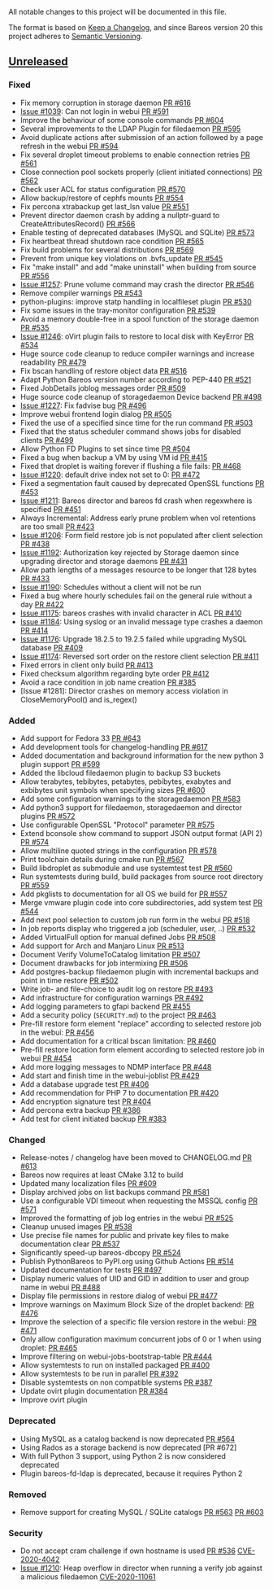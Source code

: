 All notable changes to this project will be documented in this file.

The format is based on [Keep a Changelog](https://keepachangelog.com/en/1.0.0/),
and since Bareos version 20 this project adheres to [Semantic Versioning](https://semver.org/spec/v2.0.0.html).

## [Unreleased]

### Fixed

- Fix memory corruption in storage daemon [PR #616]
- [Issue #1039]: Can not login in webui [PR #591]
- Improve the behaviour of some console commands [PR #604]
- Several improvements to the LDAP Plugin for filedaemon [PR #595]
- Avoid duplicate actions after submission of an action followed by a page refresh in the webui [PR #594]
- Fix several droplet timeout problems to enable connection retries [PR #561]
- Close connection pool sockets properly (client initiated connections) [PR #562]
- Check user ACL for status configuration [PR #570]
- Allow backup/restore of cephfs mounts [PR #554]
- Fix percona xtrabackup get last_lsn value [PR #551]
- Prevent director daemon crash by adding a nullptr-guard to CreateAttributesRecord() [PR #566]
- Enable testing of deprecated databases (MySQL and SQLite) [PR #573]
- Fix heartbeat thread shutdown race condition [PR #565]
- Fix build problems for several distributions [PR #569]
- Prevent from unique key violations on .bvfs_update [PR #545]
- Fix "make install" and add "make uninstall" when building from source [PR #556]
- [Issue #1257]: Prune volume command may crash the director [PR #546]
- Remove compiler warnings [PR #543]
- python-plugins: improve statp handling in localfileset plugin [PR #530]
- Fix some issues in the tray-monitor configuration [PR #539]
- Avoid a memory double-free in a spool function of the storage daemon [PR #535]
- [Issue #1246]: oVirt plugin fails to restore to local disk with KeyError [PR #534]
- Huge source code cleanup to reduce compiler warnings and increase readability [PR #479]
- Fix bscan handling of restore object data [PR #516]
- Adapt Python Bareos version number according to PEP-440 [PR #521]
- Fixed JobDetails joblog messages order [PR #509]
- Huge source code cleanup of storagedaemon Device backend [PR #498]
- [Issue #1227]: Fix fadvise bug [PR #496]
- Improve webui frontend login dialog [PR #505]
- Fixed the use of a specified since time for the run command [PR #503]
- Fixed that the status scheduler command shows jobs for disabled clients [PR #499]
- Allow Python FD Plugins to set since time [PR #504]
- Fixed a bug when backup a VM by using VM id [PR #415]
- Fixed that droplet is waiting forever if flushing a file fails: [PR #468]
- [Issue #1220]: default drive index not set to 0: [PR #472]
- Fixed a segmentation fault caused by deprecated OpenSSL functions [PR #453]
- [Issue #1211]: Bareos director and bareos fd crash when regexwhere is specified [PR #451]
- Always Incremental: Address early prune problem when vol retentions are too small [PR #423]
- [Issue #1206]: Form field restore job is not populated after client selection [PR #438]
- [Issue #1192]: Authorization key rejected by Storage daemon since upgrading director and storage daemons [PR #431]
- Allow path lengths of a messages resource to be longer that 128 bytes [PR #433]
- [Issue #1190]: Schedules without a client will not be run
- Fixed a bug where hourly schedules fail on the general rule without a day [PR #422]
- [Issue #1175]: bareos crashes with invalid character in ACL [PR #410]
- [Issue #1184]: Using syslog or an invalid message type crashes a daemon [PR #414]
- [Issue #1176]: Upgrade 18.2.5 to 19.2.5 failed while upgrading MySQL database [PR #409]
- [Issue #1174]: Reversed sort order on the restore client selection [PR #411]
- Fixed errors in client only build [PR #413]
- Fixed checksum algorithm regarding byte order [PR #412]
- Avoid a race condition in job name creation [PR #385]
- [Issue #1281]: Director crashes on memory access violation in CloseMemoryPool() and is_regex()

### Added

- Add support for Fedora 33 [PR #643]
- Add development tools for changelog-handling [PR #617]
- Added documentation and background information for the new python 3 plugin support [PR #599]
- Added the libcloud filedaemon plugin to backup S3 buckets
- Allow terabytes, tebibytes, petabytes, pebibytes, exabytes and exbibytes unit symbols when specifying sizes [PR #600]
- Add some configuration warnings to the storagedaemon [PR #583]
- Add python3 support for filedaemon, storagedaemon and director plugins [PR #572]
- Use configurable OpenSSL "Protocol" parameter [PR #575]
- Extend bconsole show command to support JSON output format (API 2) [PR #574]
- Allow multiline quoted strings in the configuration [PR #578]
- Print toolchain details during cmake run [PR #567]
- Build libdroplet as submodule and use systemtest test [PR #560]
- Run systemtests during build, build packages from source root directory [PR #559]
- Add pkglists to documentation for all OS we build for [PR #557]
- Merge vmware plugin code into core subdirectories, add system test [PR #544]
- Add next pool selection to custom job run form in the webui [PR #518]
- In job reports display who triggered a job (scheduler, user, ..) [PR #532]
- Added VirtualFull option for manual defined Jobs [PR #508]
- Add support for Arch and Manjaro Linux [PR #513]
- Document Verify VolumeToCatalog limitation [PR #507]
- Document drawbacks for job intermixing [PR #506]
- Add postgres-backup filedaemon plugin with incremental backups and point in time restore [PR #502]
- Write job- and file-choice to audit log on restore [PR #493]
- Add infrastructure for configuration warnings [PR #492]
- Add logging parameters to gfapi backend [PR #455]
- Add a security policy (`SECURITY.md`) to the project [PR #463]
- Pre-fill restore form element "replace" according to selected restore job in the webui: [PR #456]
- Add documentation for a critical bscan limitation: [PR #460]
- Pre-fill restore location form element according to selected restore job in webui [PR #454]
- Add more logging messages to NDMP interface [PR #448]
- Add start and finish time in the webui-joblist [PR #429]
- Add a database upgrade test [PR #406]
- Add recommendation for PHP 7 to documentation [PR #420]
- Add encryption signature test [PR #404]
- Add percona extra backup [PR #386]
- Add test for client initiated backup [PR #383]

### Changed

- Release-notes / changelog have been moved to CHANGELOG.md [PR #613]
- Bareos now requires at least CMake 3.12 to build
- Updated many localization files [PR #609]
- Display archived jobs on list backups command [PR #581]
- Use a configurable VDI timeout when requesting the MSSQL config [PR #571]
- Improved the formatting of job log entries in the webui [PR #525]
- Cleanup unused images [PR #538]
- Use precise file names for public and private key files to make documentation clear [PR #537]
- Significantly speed-up bareos-dbcopy [PR #524]
- Publish PythonBareos to PyPI.org using Github Actions [PR #514]
- Updated documentation for tests [PR #497]
- Display numeric values of UID and GID in addition to user and group name in webui [PR #488]
- Display file permissions in restore dialog of webui [PR #477]
- Improve warnings on Maximum Block Size of the droplet backend: [PR #476]
- Improve the selection of a specific file version restore in the webui: [PR #471]
- Only allow configuration maximum concurrent jobs of 0 or 1 when using droplet: [PR #465]
- Improve filtering on webui-jobs-bootstrap-table [PR #444]
- Allow systemtests to run on installed packaged [PR #400]
- Allow systemtests to be run in parallel [PR #392]
- Disable systemtests on non compatible systems [PR #387]
- Update ovirt plugin documentation [PR #384]
- Improve ovirt plugin

### Deprecated
- Using MySQL as a catalog backend is now deprecated [PR #564]
- Using Rados as a storage backend is now deprecated [PR #672]
- With full Python 3 support, using Python 2 is now considered deprecated
- Plugin bareos-fd-ldap is deprecated, because it requires Python 2


### Removed
- Remove support for creating MySQL / SQLite catalogs [PR #563] [PR #603]

### Security

- Do not accept cram challenge if own hostname is used [PR #536] [CVE-2020-4042](https://github.com/bareos/bareos/security/advisories/GHSA-vqpj-2vhj-h752)
- [Issue #1210]: Heap overflow in director when running a verify job against a malicious filedaemon [CVE-2020-11061](https://github.com/bareos/bareos/security/advisories/GHSA-mm45-cg35-54j4)


[Issue #1039]: https://bugs.bareos.org/view.php?id=1039
[Issue #1174]: https://bugs.bareos.org/view.php?id=1174
[Issue #1175]: https://bugs.bareos.org/view.php?id=1175
[Issue #1176]: https://bugs.bareos.org/view.php?id=1176
[Issue #1184]: https://bugs.bareos.org/view.php?id=1184
[Issue #1190]: https://bugs.bareos.org/view.php?id=1190
[Issue #1192]: https://bugs.bareos.org/view.php?id=1192
[Issue #1206]: https://bugs.bareos.org/view.php?id=1206
[Issue #1210]: https://bugs.bareos.org/view.php?id=1210
[Issue #1211]: https://bugs.bareos.org/view.php?id=1211
[Issue #1220]: https://bugs.bareos.org/view.php?id=1220
[Issue #1227]: https://bugs.bareos.org/view.php?id=1227
[Issue #1246]: https://bugs.bareos.org/view.php?id=1246
[Issue #1257]: https://bugs.bareos.org/view.php?id=1257
[PR #383]: https://github.com/bareos/bareos/pull/383
[PR #384]: https://github.com/bareos/bareos/pull/384
[PR #385]: https://github.com/bareos/bareos/pull/385
[PR #386]: https://github.com/bareos/bareos/pull/386
[PR #387]: https://github.com/bareos/bareos/pull/387
[PR #392]: https://github.com/bareos/bareos/pull/392
[PR #400]: https://github.com/bareos/bareos/pull/400
[PR #404]: https://github.com/bareos/bareos/pull/404
[PR #406]: https://github.com/bareos/bareos/pull/406
[PR #409]: https://github.com/bareos/bareos/pull/409
[PR #410]: https://github.com/bareos/bareos/pull/410
[PR #411]: https://github.com/bareos/bareos/pull/411
[PR #412]: https://github.com/bareos/bareos/pull/412
[PR #413]: https://github.com/bareos/bareos/pull/413
[PR #414]: https://github.com/bareos/bareos/pull/414
[PR #415]: https://github.com/bareos/bareos/pull/415
[PR #420]: https://github.com/bareos/bareos/pull/420
[PR #422]: https://github.com/bareos/bareos/pull/422
[PR #423]: https://github.com/bareos/bareos/pull/423
[PR #429]: https://github.com/bareos/bareos/pull/429
[PR #431]: https://github.com/bareos/bareos/pull/431
[PR #433]: https://github.com/bareos/bareos/pull/433
[PR #438]: https://github.com/bareos/bareos/pull/438
[PR #444]: https://github.com/bareos/bareos/pull/444
[PR #448]: https://github.com/bareos/bareos/pull/448
[PR #451]: https://github.com/bareos/bareos/pull/451
[PR #453]: https://github.com/bareos/bareos/pull/453
[PR #454]: https://github.com/bareos/bareos/pull/454
[PR #455]: https://github.com/bareos/bareos/pull/455
[PR #456]: https://github.com/bareos/bareos/pull/456
[PR #460]: https://github.com/bareos/bareos/pull/460
[PR #463]: https://github.com/bareos/bareos/pull/463
[PR #465]: https://github.com/bareos/bareos/pull/465
[PR #468]: https://github.com/bareos/bareos/pull/468
[PR #471]: https://github.com/bareos/bareos/pull/471
[PR #472]: https://github.com/bareos/bareos/pull/472
[PR #476]: https://github.com/bareos/bareos/pull/476
[PR #477]: https://github.com/bareos/bareos/pull/477
[PR #479]: https://github.com/bareos/bareos/pull/479
[PR #488]: https://github.com/bareos/bareos/pull/488
[PR #492]: https://github.com/bareos/bareos/pull/492
[PR #493]: https://github.com/bareos/bareos/pull/493
[PR #496]: https://github.com/bareos/bareos/pull/496
[PR #497]: https://github.com/bareos/bareos/pull/497
[PR #498]: https://github.com/bareos/bareos/pull/498
[PR #499]: https://github.com/bareos/bareos/pull/499
[PR #502]: https://github.com/bareos/bareos/pull/502
[PR #503]: https://github.com/bareos/bareos/pull/503
[PR #504]: https://github.com/bareos/bareos/pull/504
[PR #505]: https://github.com/bareos/bareos/pull/505
[PR #506]: https://github.com/bareos/bareos/pull/506
[PR #507]: https://github.com/bareos/bareos/pull/507
[PR #508]: https://github.com/bareos/bareos/pull/508
[PR #509]: https://github.com/bareos/bareos/pull/509
[PR #513]: https://github.com/bareos/bareos/pull/513
[PR #514]: https://github.com/bareos/bareos/pull/514
[PR #516]: https://github.com/bareos/bareos/pull/516
[PR #518]: https://github.com/bareos/bareos/pull/518
[PR #521]: https://github.com/bareos/bareos/pull/521
[PR #524]: https://github.com/bareos/bareos/pull/524
[PR #525]: https://github.com/bareos/bareos/pull/525
[PR #530]: https://github.com/bareos/bareos/pull/530
[PR #532]: https://github.com/bareos/bareos/pull/532
[PR #534]: https://github.com/bareos/bareos/pull/534
[PR #535]: https://github.com/bareos/bareos/pull/535
[PR #536]: https://github.com/bareos/bareos/pull/536
[PR #537]: https://github.com/bareos/bareos/pull/537
[PR #538]: https://github.com/bareos/bareos/pull/538
[PR #539]: https://github.com/bareos/bareos/pull/539
[PR #543]: https://github.com/bareos/bareos/pull/543
[PR #544]: https://github.com/bareos/bareos/pull/544
[PR #545]: https://github.com/bareos/bareos/pull/545
[PR #546]: https://github.com/bareos/bareos/pull/546
[PR #551]: https://github.com/bareos/bareos/pull/551
[PR #554]: https://github.com/bareos/bareos/pull/554
[PR #556]: https://github.com/bareos/bareos/pull/556
[PR #557]: https://github.com/bareos/bareos/pull/557
[PR #559]: https://github.com/bareos/bareos/pull/559
[PR #560]: https://github.com/bareos/bareos/pull/560
[PR #561]: https://github.com/bareos/bareos/pull/561
[PR #562]: https://github.com/bareos/bareos/pull/562
[PR #563]: https://github.com/bareos/bareos/pull/563
[PR #564]: https://github.com/bareos/bareos/pull/564
[PR #565]: https://github.com/bareos/bareos/pull/565
[PR #566]: https://github.com/bareos/bareos/pull/566
[PR #567]: https://github.com/bareos/bareos/pull/567
[PR #569]: https://github.com/bareos/bareos/pull/569
[PR #570]: https://github.com/bareos/bareos/pull/570
[PR #571]: https://github.com/bareos/bareos/pull/571
[PR #572]: https://github.com/bareos/bareos/pull/572
[PR #573]: https://github.com/bareos/bareos/pull/573
[PR #574]: https://github.com/bareos/bareos/pull/574
[PR #575]: https://github.com/bareos/bareos/pull/575
[PR #578]: https://github.com/bareos/bareos/pull/578
[PR #581]: https://github.com/bareos/bareos/pull/581
[PR #583]: https://github.com/bareos/bareos/pull/583
[PR #591]: https://github.com/bareos/bareos/pull/591
[PR #594]: https://github.com/bareos/bareos/pull/594
[PR #595]: https://github.com/bareos/bareos/pull/595
[PR #599]: https://github.com/bareos/bareos/pull/599
[PR #600]: https://github.com/bareos/bareos/pull/600
[PR #603]: https://github.com/bareos/bareos/pull/603
[PR #604]: https://github.com/bareos/bareos/pull/604
[PR #609]: https://github.com/bareos/bareos/pull/609
[PR #613]: https://github.com/bareos/bareos/pull/613
[PR #616]: https://github.com/bareos/bareos/pull/616
[PR #617]: https://github.com/bareos/bareos/pull/617
[PR #643]: https://github.com/bareos/bareos/pull/643
[unreleased]: https://github.com/bareos/bareos/tree/master
